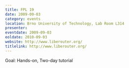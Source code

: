 ```yaml
---
title: FPL 19
date: 2009-09-03
category: events
location: Brno University of Technology, Lab Room L314
presenter:
eventdate: 2009-09-03
eoldate: 2010-09-03
website: http://www.liberouter.org/
titlelink: http://www.liberouter.org/
---
```


Goal: Hands-on, Two-day tutorial
